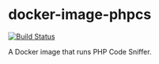 # docker-image-phpcs

[![Build Status](https://travis-ci.org/chesszebra/docker-image-phpcs.svg?branch=master)](https://travis-ci.org/chesszebra/docker-image-phpcs)

A Docker image that runs PHP Code Sniffer.
